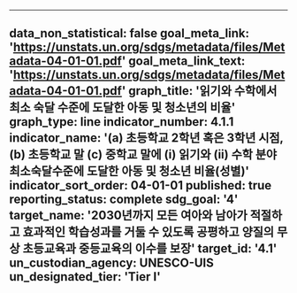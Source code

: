 
---
data_non_statistical: false
goal_meta_link: 'https://unstats.un.org/sdgs/metadata/files/Metadata-04-01-01.pdf'
goal_meta_link_text: 'https://unstats.un.org/sdgs/metadata/files/Metadata-04-01-01.pdf'
graph_title: '읽기와 수학에서 최소 숙달 수준에 도달한 아동 및 청소년의 비율'
graph_type: line
indicator_number: 4.1.1
indicator_name: '(a) 초등학교 2학년 혹은 3학년 시점, (b) 초등학교 말 (c) 중학교 말에 (i) 읽기와 (ii) 수학 분야 최소숙달수준에 도달한 아동 및 청소년 비율(성별)'
indicator_sort_order: 04-01-01
published: true
reporting_status: complete
sdg_goal: '4'
target_name: '2030년까지 모든 여아와 남아가 적절하고 효과적인 학습성과를 거둘 수 있도록 공평하고 양질의 무상 초등교육과 중등교육의 이수를 보장'
target_id: '4.1'
un_custodian_agency: UNESCO-UIS
un_designated_tier: 'Tier I'
---
